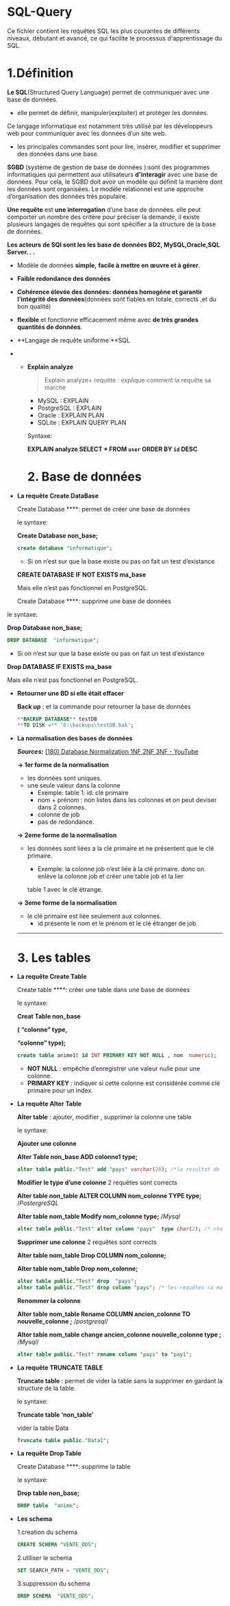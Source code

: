# SQL-Query
Ce fichier contient les requêtes SQL les plus courantes de différents niveaux, débutant et avancé, ce qui facilite le processus d'apprentissage du SQL.
# 1.Définition

**Le SQL**(Structured Query Language) permet de communiquer avec une base de données.

- elle permet de définir, manipuler(exploiter) et protéger les données.

Ce langage informatique est notamment très utilisé par les développeurs web pour communiquer avec les données d’un site web. 

- les principales commandes sont pour lire, insérer, modifier et supprimer des données dans une base.

**SGBD** (système de gestion de base de données ):sont des programmes informatiques qui permettent aux utilisateurs **d'interagir** avec une base de données. Pour cela, le SGBD doit avoir un modèle qui définit la manière dont les données sont organisées. Le modèle relationnel est une approche d’organisation des données très populaire.

**Une requête**  est **une interrogation** d’une base de données. elle peut comporter un nombre des critère pour préciser la demande, il existe plusieurs langages de requêtes qui sont spécifier a la structure de la base de données.

**Les acteurs de SQl sont les les base de données BD2, MySQL,Oracle,SQL Server. . .**

- Modèle de données **simple,** **facile à mettre en œuvre et à gérer**.
    
    
- **Faible redondance des données**
- **Cohérence élevée des données: données homogène et garantir l’intégrité des données**(données sont fiables en totale, corrects ,et du bon qualité)
- **flexible** et fonctionne efficacement même avec **de très grandes quantités de données**.
- **Langage de requête uniforme:**SQL

- - **Explain analyze**
    
    > Explain analyze+ requête : explique comment la requête sa marche
    > 
    - MySQL : EXPLAIN
    - PostgreSQL : EXPLAIN
    - Oracle : EXPLAIN PLAN
    - SQLite : EXPLAIN QUERY PLAN
    
    Syntaxe: 
    
    **EXPLAIN analyze SELECT *
    FROM `user`
    ORDER BY `id` DESC**


    # 2. Base de données

- **La requête  Create DataBase**
    
    Create Database ****: permet de créer une base de données
    
    le syntaxe:
    
    **Create Database non_base;**
    
    ```sql
    create database "informatique";
    ```
    
    - Si on n’est sur que la base existe ou pas on fait un test d’existance
    
    **CREATE DATABASE IF NOT EXISTS ma_base**
    
    Mais elle n’est pas fonctionnel en PostgreSQL.

  Create Database ****: supprime une base de données

le syntaxe:

**Drop Database non_base;**

```sql
DROP DATABASE  "informatique";
```

- Si on n’est sur que la base existe ou pas on fait un test d’existance

**Drop DATABASE IF EXISTS ma_base**

Mais elle n’est pas fonctionnel en PostgreSQL.

- **Retourner une BD si elle était effacer**
    
    **Back up** : et la commande pour retourner la base de données
    
    ```sql
    **BACKUP DATABASE** testDB
    **TO DISK =** 'D:\backups\testDB.bak';
    ```
    
- **La normalisation des bases de données**
    
    ***Sources:*** [(180) Database Normalization 1NF 2NF 3NF - YouTube](https://www.youtube.com/watch?v=SK4H5tTT6-M)
    
    **→ 1er forme de la normalisation**
    
    - les données sont uniques.
    - une seule valeur dans la colonne
        - Exemple: table 1: id: clé primaire
        - nom + prénom : non listes dans les colonnes et on peut deviser dans 2 colonnes.
        - colonne de job
        - pas de redondance.
    
    **→ 2eme forme de la normalisation**
    
    - les données sont liées a la clé primaire et ne présentent que le clé primaire.
        - Exemple: la colonne job n’est liée à la clé primaire. donc on enlève la colonne job et créer une table job et la lier
        
        table 1 avec le clé étrange.
        
    
    **→ 3eme forme de la normalisation**
    
    - le clé primaire est liée seulement aux colonnes.
        - id  présente le nom et le prénom et le clé étranger de job.
    
     ****



  # 3. Les tables

- **La requête  Create Table**
    
    Create table ****: créer une table dans une base de données
    
    le syntaxe:
    
    **Creat Table non_base**
    
    **( “colonne” type,**
    
    **“colonne” type);**
    
    ```sql
    create table anime1( id INT PRIMARY KEY NOT NULL , nom  numeric);
    ```
    
    - **NOT NULL** : empêche d’enregistrer une valeur nulle pour une colonne.
    - **PRIMARY KEY** : indiquer si cette colonne est considérée comme clé primaire pour un index.
- **La requête  Alter Table**
    
    **Alter table** : ajouter, modifier , supprimer la colonne une table
    
    le syntaxe:
    
    **Ajouter une colonne**
    
    **Alter Table non_base ADD colonne1 type;**
    
    ```sql
    alter table public."Test" add "pays" varchar(20); /*la resultat de la colonne ajouter est par defaut null;*/
    ```
    
    **Modifier le type d’une colonne**    2 requêtes sont corrects
    
    **Alter table non_table ALTER COLUMN nom_colonne TYPE type;** /*PostergreSQL*
    
    **Alter table nom_table  Modify  nom_colonne   type;** /*Mysql*
    
    ```sql
    alter table public."Test" alter column "pays"  type char(2); /* changer le type de varchar (20) a char (2)*/
    ```
    
    **Supprimer une colonne** 2 requêtes sont corrects
    
    **Alter table nom_table   Drop COLUMN nom_colonne;**   
    
    **Alter table nom_table  Drop nom_colonne;**
    
    ```sql
    alter table public."Test" drop  "pays";
    alter table public."Test" drop column "pays"; /* les requêtes sa marchent
    ```
    
    **Renommer la colonne**
    
    **Alter table nom_table    Rename COLUMN ancien_colonne   TO    nouvelle_colonne ;** /*postgresql*/
    
    **Alter table nom_table   change   ancien_colonne      nouvelle_colonne    type ;** /*Mysql*/
    
    ```sql
    alter table public."Test" rename column "pays" to "pay1";
    ```
    
- **La requête  TRUNCATE TABLE**
    
    **Truncate table** : permet de vider la table sans la supprimer en gardant la structure de la table.
    
    le syntaxe:
    
    **Truncate table ‘non_table’**
    
    vider la table Data
    
    ```sql
    Truncate table public."Data1";
    ```
    
- **La requête  Drop Table**
    
    Create Database ****: supprime la table
    
    le syntaxe:
    
    **Drop table non_base;**
    
    ```sql
    DROP table  "anime";
    ```
    
- **Les schema**
    
    1.creation du schema
    
    ```sql
    CREATE SCHEMA "VENTE_ODS";
    ```
    
    2.utiliser le schema 
    
    ```sql
    SET SEARCH_PATH = "VENTE_ODS";
    ```
    
    3.suppression du schema

    ```sql
    DROP SCHEMA  "VENTE_ODS";
    ```
